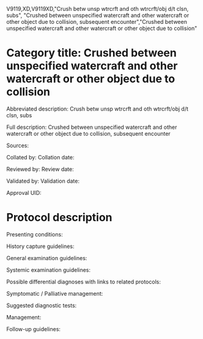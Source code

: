 V9119,XD,V9119XD,"Crush betw unsp wtrcrft and oth wtrcrft/obj d/t clsn, subs", "Crushed between unspecified watercraft and other watercraft or other object due to collision, subsequent encounter","Crushed between unspecified watercraft and other watercraft or other object due to collision"
# Category title: Crushed between unspecified watercraft and other watercraft or other object due to collision

Abbreviated description: Crush betw unsp wtrcrft and oth wtrcrft/obj d/t clsn, subs

Full description: Crushed between unspecified watercraft and other watercraft or other object due to collision, subsequent encounter

Sources:

Collated by:
Collation date:

Reviewed by:
Review date:

Validated by:
Validation date:

Approval UID:

# Protocol description

Presenting conditions:

History capture guidelines:

General examination guidelines:

Systemic examination guidelines:

Possible differential diagnoses with links to related protocols:

Symptomatic / Palliative management:

Suggested diagnostic tests:

Management:

Follow-up guidelines:
